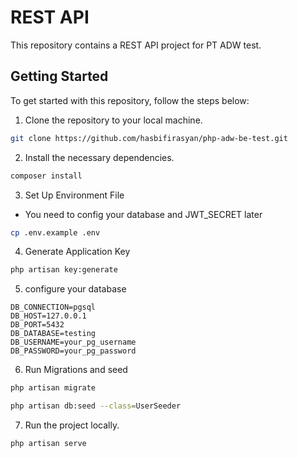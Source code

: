 # REST API

This repository contains a REST API project for PT ADW test.

## Getting Started

To get started with this repository, follow the steps below:

1. Clone the repository to your local machine.
```sh
git clone https://github.com/hasbifirasyan/php-adw-be-test.git
``` 
2. Install the necessary dependencies.
```sh
composer install
```
3. Set Up Environment File  
-   You need to config your database and JWT_SECRET later
```sh
cp .env.example .env
```
4. Generate Application Key
```sh
php artisan key:generate
```

5. configure your database 
```
DB_CONNECTION=pgsql
DB_HOST=127.0.0.1
DB_PORT=5432
DB_DATABASE=testing
DB_USERNAME=your_pg_username
DB_PASSWORD=your_pg_password
```
6. Run Migrations and seed
```sh
php artisan migrate
```
```sh
php artisan db:seed --class=UserSeeder
```

7. Run the project locally.
```sh
php artisan serve
```